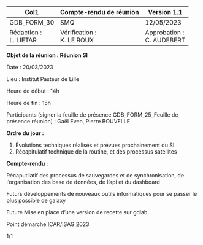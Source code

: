 |Col1|Compte-rendu de réunion|Version 1.1|
|---|---|---|
|GDB_FORM_30|SMQ|12/05/2023|
|Rédaction :<br>L. LIETAR|Vérification :<br>K. LE ROUX|Approbation :<br>C. AUDEBERT|


**Objet de la réunion : Réunion SI**

Date : 20/03/2023

Lieu : Institut Pasteur de Lille

Heure de début : 14h

Heure de fin : 15h

Participants (signer la feuille de présence GDB_FORM_25_Feuille de présence réunion) :
Gaël Even, Pierre BOUVELLE

**Ordre du jour :**

1. Évolutions techniques réalisés et prévues prochainement du SI
2. Récapitulatif technique de la routine, et des processus satellites

**Compte-rendu :**

Récaputilatif des processus de sauvegardes et de synchronisation, de l’organisation des base
de données, de l’api et du dashboard

Futurs développements de nouveaux outils informatiques pour se passer le plus possible de
galaxy

Future Mise en place d’une version de recette sur gdlab

Point démarche ICAR/ISAG 2023

1/1

